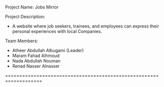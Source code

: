 

Project Name: Jobs  Mirror


Project Description:

-	A website where job seekers, trainees, and employees can express their personal experiences with local Companies.

Team Members:

-	Atheer Abdullah Albugami (Leader)
-	Maram Fahad Alhmoud
-	Nada Abdullah Nouman
-	Renad Nasser Alnasser

===================================================================